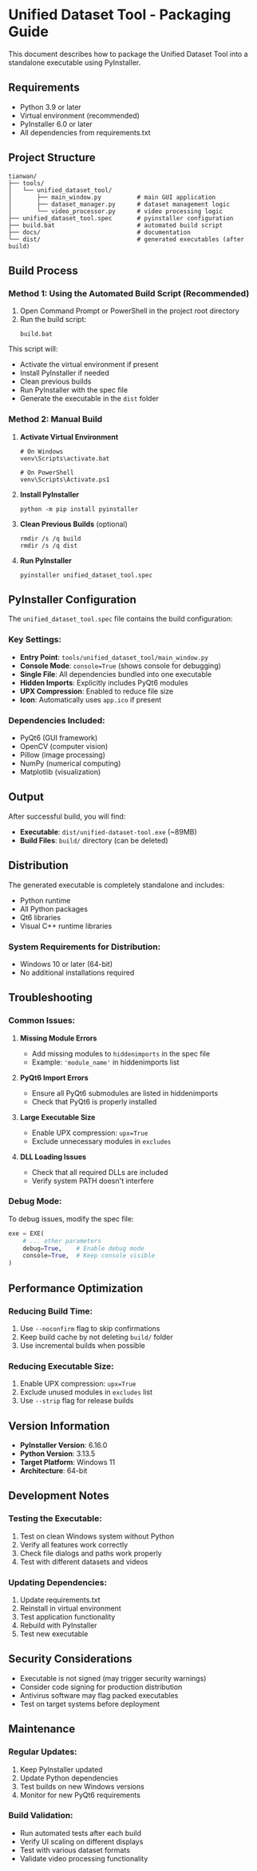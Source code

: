 # Unified Dataset Tool - Packaging Guide

This document describes how to package the Unified Dataset Tool into a standalone executable using PyInstaller.

## Requirements

- Python 3.9 or later
- Virtual environment (recommended)
- PyInstaller 6.0 or later
- All dependencies from requirements.txt

## Project Structure

```
tianwan/
├── tools/
│   └── unified_dataset_tool/
│       ├── main_window.py          # main GUI application
│       ├── dataset_manager.py      # dataset management logic
│       └── video_processor.py      # video processing logic
├── unified_dataset_tool.spec       # pyinstaller configuration
├── build.bat                       # automated build script
├── docs/                           # documentation
└── dist/                           # generated executables (after build)
```

## Build Process

### Method 1: Using the Automated Build Script (Recommended)

1. Open Command Prompt or PowerShell in the project root directory
2. Run the build script:
   ```batch
   build.bat
   ```

This script will:
- Activate the virtual environment if present
- Install PyInstaller if needed
- Clean previous builds
- Run PyInstaller with the spec file
- Generate the executable in the `dist` folder

### Method 2: Manual Build

1. **Activate Virtual Environment**
   ```batch
   # On Windows
   venv\Scripts\activate.bat
   
   # On PowerShell
   venv\Scripts\Activate.ps1
   ```

2. **Install PyInstaller**
   ```batch
   python -m pip install pyinstaller
   ```

3. **Clean Previous Builds** (optional)
   ```batch
   rmdir /s /q build
   rmdir /s /q dist
   ```

4. **Run PyInstaller**
   ```batch
   pyinstaller unified_dataset_tool.spec
   ```

## PyInstaller Configuration

The `unified_dataset_tool.spec` file contains the build configuration:

### Key Settings:
- **Entry Point**: `tools/unified_dataset_tool/main_window.py`
- **Console Mode**: `console=True` (shows console for debugging)
- **Single File**: All dependencies bundled into one executable
- **Hidden Imports**: Explicitly includes PyQt6 modules
- **UPX Compression**: Enabled to reduce file size
- **Icon**: Automatically uses `app.ico` if present

### Dependencies Included:
- PyQt6 (GUI framework)
- OpenCV (computer vision)
- Pillow (image processing)
- NumPy (numerical computing)
- Matplotlib (visualization)

## Output

After successful build, you will find:
- **Executable**: `dist/unified-dataset-tool.exe` (~89MB)
- **Build Files**: `build/` directory (can be deleted)

## Distribution

The generated executable is completely standalone and includes:
- Python runtime
- All Python packages
- Qt6 libraries
- Visual C++ runtime libraries

### System Requirements for Distribution:
- Windows 10 or later (64-bit)
- No additional installations required

## Troubleshooting

### Common Issues:

1. **Missing Module Errors**
   - Add missing modules to `hiddenimports` in the spec file
   - Example: `'module_name'` in hiddenimports list

2. **PyQt6 Import Errors**
   - Ensure all PyQt6 submodules are listed in hiddenimports
   - Check that PyQt6 is properly installed

3. **Large Executable Size**
   - Enable UPX compression: `upx=True`
   - Exclude unnecessary modules in `excludes`

4. **DLL Loading Issues**
   - Check that all required DLLs are included
   - Verify system PATH doesn't interfere

### Debug Mode:
To debug issues, modify the spec file:
```python
exe = EXE(
    # ... other parameters
    debug=True,    # Enable debug mode
    console=True,  # Keep console visible
)
```

## Performance Optimization

### Reducing Build Time:
1. Use `--noconfirm` flag to skip confirmations
2. Keep build cache by not deleting `build/` folder
3. Use incremental builds when possible

### Reducing Executable Size:
1. Enable UPX compression: `upx=True`
2. Exclude unused modules in `excludes` list
3. Use `--strip` flag for release builds

## Version Information

- **PyInstaller Version**: 6.16.0
- **Python Version**: 3.13.5
- **Target Platform**: Windows 11
- **Architecture**: 64-bit

## Development Notes

### Testing the Executable:
1. Test on clean Windows system without Python
2. Verify all features work correctly
3. Check file dialogs and paths work properly
4. Test with different datasets and videos

### Updating Dependencies:
1. Update requirements.txt
2. Reinstall in virtual environment
3. Test application functionality
4. Rebuild with PyInstaller
5. Test new executable

## Security Considerations

- Executable is not signed (may trigger security warnings)
- Consider code signing for production distribution
- Antivirus software may flag packed executables
- Test on target systems before deployment

## Maintenance

### Regular Updates:
1. Keep PyInstaller updated
2. Update Python dependencies
3. Test builds on new Windows versions
4. Monitor for new PyQt6 requirements

### Build Validation:
- Run automated tests after each build
- Verify UI scaling on different displays
- Test with various dataset formats
- Validate video processing functionality
